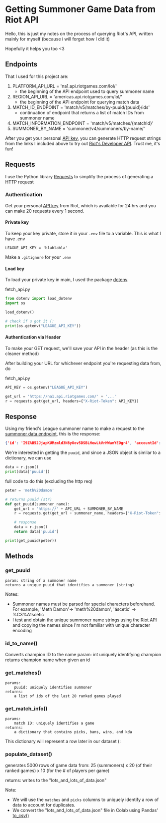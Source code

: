# Getting Summoner Game Data from Riot API
Hello, this is just my notes on the process of querying Riot's API, written mainly for myself (because i will forget how I did it)

Hopefully it helps you too <3

## Endpoints
That I used for this project are:
1. PLATFORM_API_URL = 'na1.api.riotgames.com/lol/'
    - the beginning of the API endpoint used to query summoner name
2. REGION_API_URL = 'americas.api.riotgames.com/lol/'
    - the beginning of the API endpoint for querying match data
3. MATCH_ID_ENDPOINT = 'match/v5/matches/by-puuid/{puuid}/ids'
    - continuation of endpoint that returns a list of match IDs from summoner name
4. MATCH_INFORMATION_ENDPOINT = 'match/v5/matches/{matchId}'
5. SUMMONER_BY_NAME = 'summoner/v4/summoners/by-name/'

After you get your personal [API key](https://developer.riotgames.com/), you can generate HTTP request strings from the links I included above to try out [Riot's Developer API](https://developer.riotgames.com/apis).
Trust me, it's fun!

## Requests
I use the Python library [Requests](https://docs.python-requests.org/en/latest/user/quickstart/#make-a-request) to simplify the process of generating a HTTP request 

### Authentication
Get your personal [API key](https://developer.riotgames.com/) from Riot, which is available for 24 hrs and you can make 20 requests every 1 second.

#### Private key
To keep your key private, store it in your `.env` file to a variable. This is what I have
.env
```
LEAGUE_API_KEY = 'blablabla'
```

Make a `.gitignore` for your `.env`

#### Load key
To load your private key in main, I used the package [dotenv](https://github.com/theskumar/python-dotenv).

fetch_api.py
```python
from dotenv import load_dotenv
import os

load_dotenv()

# check if u got it (:
print(os.getenv("LEAGUE_API_KEY"))
```

#### Authentication via Header
To make your GET request, we'll save your API in the header (as this is the cleaner method)

After building your URL for whichever endpoint you're requesting data from, do

fetch_api.py
```python
API_KEY = os.getenv("LEAGUE_API_KEY")

get_url = 'https://na1.api.riotgames.com/' + '...'
r = requests.get(get_url, headers={"X-Riot-Token": API_KEY})
```

## Response
Using my friend's League summoner name to make a request to the [summoner data endpoint](https://developer.riotgames.com/apis#summoner-v4/GET_getBySummonerName), this is the response:
```json
{'id': 'I9ZAB52JjapKUMzmld3N8yOov5DSBLHewLkVrHWamYEOgr4', 'accountId': 'wiTZRja9FYdgOI2ZZ_CkmxLKQg2CdgjCegCtXb99sf93Pg', 'puuid': '-oXMqiG7Iz4jfAcbhR09AeP44KvBCtL9cEejVh-adG5LlQ0PEQFLJSwJV0Xk7upjLNKm5l3fygLhWA', 'name': 'Meth Damon', 'profileIconId': 3810, 'revisionDate': 1645866430000, 'summonerLevel': 241}
```

We're interested in getting the `puuid`, and since a JSON object is similar to a dictionary, we can use
```python
data = r.json()
print(data['puuid'])
```

full code to do this (excluding the http req)
```python
peter = 'meth%20damon'

# returns puuid (str)
def get_puuid(summoner_name):
	get_url = 'https://' + API_URL + SUMMONER_BY_NAME
	r = requests.get(get_url + summoner_name, headers={"X-Riot-Token": API_KEY})

	# response
	data = r.json()
	return data['puuid']

print(get_puuid(peter))
```
## Methods
### get_puuid 
	param: string of a summoner name
	returns a unique puuid that identifies a summoner (string)
Notes:
- Summoner names must be parsed for special characters beforehand. For example, 'Meth Damon'-> 'meth%20damon', 'áscetic' -> %C3%A1scetic
- I test and obtain the unique summoner name strings using the [Riot API](https://developer.riotgames.com/apis#summoner-v4/GET_getBySummonerName) and copying the names since I'm not familiar with unique character encoding

### id_to_name()
Converts champion ID to the name 
	param: int uniquely identifying champion
	returns champion name when given an id

### get_matches()
	params:
		puuid: uniquely identifies summoner
	returns:
		a list of ids of the last 20 ranked games played

### get_match_info()
	params:
		match ID: uniquely identifies a game
	returns:
		a dictionary that contains picks, bans, wins, and kda
This dictionary will represent a row later in our dataset (:

### populate_dataset()

generates 5000 rows of game data from:
25 (summoners) x 20 (of their ranked games) x 10 (for the # of players per game)

returns: writes to the "lots_and_lots_of_data.json"

Note: 
- We will use the `matches` and `picks` columns to uniquely identify a row of data to account for duplicates.
- We convert the "lots_and_lots_of_data.json" file in Colab using Pandas' [to_csv()](https://pandas.pydata.org/docs/reference/api/pandas.DataFrame.to_csv.html) 